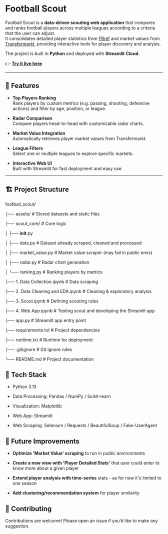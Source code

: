 # Football Scout

Football Scout is a **data-driven scouting web application** that compares and ranks football players across multiple leagues according to a criteria that the user can adjust.  
It consolidates detailed player statistics from [FBref](https://fbref.com) and market values from [Transfermarkt](https://www.transfermarkt.com), providing interactive tools for player discovery and analysis.

The project is built in **Python** and deployed with **Streamlit Cloud**.

👉 [**Try it live here**](https://scout-football.streamlit.app/)

---

## 🚀 Features

- **Top Players Ranking**  
  Rank players by custom metrics (e.g. passing, shooting, defensive actions) and filter by age, position, or league.

- **Radar Comparison**  
  Compare players head-to-head with customizable radar charts.

- **Market Value Integration**  
  Automatically retrieves player market values from Transfermarkt.

- **League Filters**  
  Select one or multiple leagues to explore specific markets.

- **Interactive Web UI**  
  Built with Streamlit for fast deployment and easy use.

---

## 🏗️ Project Structure

football_scout/

├── assets/                   # Stored datasets and static files

├── scout_core/               # Core logic

│   ├── __init__.py

│   ├── data.py               # Dataset already scraped, cleaned and processed

│   ├── market_value.py       # Market value scraper (may fail in public envs)

│   ├── radar.py              # Radar chart generation

│   └── ranking.py            # Ranking players by metrics

├── 1. Data Collection.ipynb       # Data scraping

├── 2. Data Cleaning and EDA.ipynb # Cleaning & exploratory analysis

├── 3. Scout.ipynb                  # Defining scouting rules

├── 4. Web App.ipynb                # Testing scout and developing the Streamlit app

├── app.py                   # Streamlit app entry point

├── requirements.txt         # Project dependencies

├── runtime.txt              # Runtime for deployment

├── .gitignore               # Git ignore rules

└── README.md                # Project documentation


## 🧩 Tech Stack

- Python 3.13

- Data Processing: Pandas / NumPy / Scikit-learn

- Visualization: Matplotlib

- Web App: Streamlit

- Web Scraping: Selenium / Requests / BeautifulSoup / Fake-UserAgent


## 🔮 Future Improvements 

- **Optimize 'Market Value' scraping** to run in public environments
  
- **Create a new view with 'Player Detailed Stats'** that user could enter to know more about a given player

- **Extend player analysis with time-series** stats - as for now it's limited to one season

- **Add clustering/recommendation system** for player similarity


## 🤝 Contributing

Contributions are welcome! Please open an issue if you’d like to make any suggestion.
